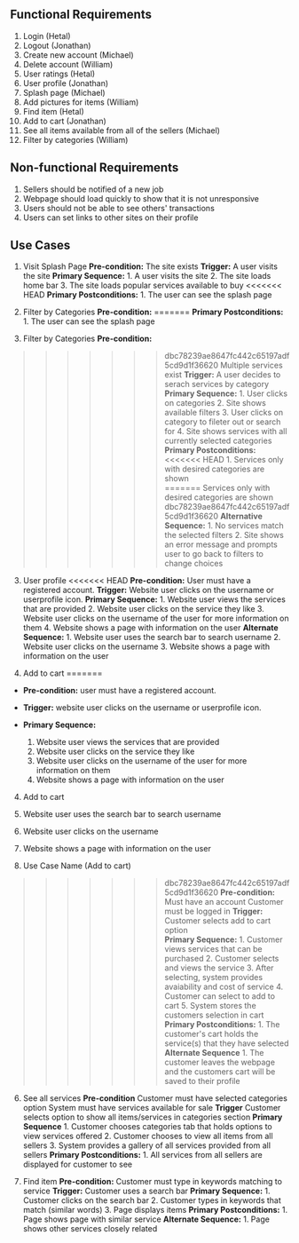 ## Functional Requirements

1. Login (Hetal)
2. Logout (Jonathan)
3. Create new account (Michael)
4. Delete account (William)
5. User ratings (Hetal)
6. User profile (Jonathan)
7. Splash page (Michael)
8. Add pictures for items (William)
9. Find item (Hetal)
10. Add to cart (Jonathan)
11. See all items available from all of the sellers (Michael)
12. Filter by categories (William)

## Non-functional Requirements

1. Sellers should be notified of a new job
2. Webpage should load quickly to show that it is not unresponsive
3. Users should not be able to see others' transactions
4. Users can set links to other sites on their profile

## Use Cases

1. Visit Splash Page
	**Pre-condition:**
	  The site exists
	**Trigger:**
	  A user visits the site
	**Primary Sequence:**
  		1. A user visits the site
  		2. The site loads home bar
  		3. The site loads popular services available to buy
<<<<<<< HEAD
	**Primary Postconditions:**
		1. The user can see the splash page 

2. Filter by Categories
	**Pre-condition:**
=======
	**Primary Postconditions:** 
		1. The user can see the splash page 

2. Filter by Categories
	**Pre-condition:** 
>>>>>>> dbc78239ae8647fc442c65197adf5cd9d1f36620
	  Multiple services exist
	**Trigger:**
	  A user decides to serach services by category
	**Primary Sequence:**
  		1. User clicks on categories
  		2. Site shows available filters
  		3. User clicks on category to fileter out or search for
  		4. Site shows services with all currently selected categories
	**Primary Postconditions:**
<<<<<<< HEAD
		1. Services only with desired categories are shown   
=======
	  Services only with desired categories are shown   
>>>>>>> dbc78239ae8647fc442c65197adf5cd9d1f36620
	**Alternative Sequence:**
 		1. No services match the selected filters
  		2. Site shows an error message and prompts user to go back to filters to change choices

3. User profile
<<<<<<< HEAD
	**Pre-condition:**
	  User must have a registered account.
	**Trigger:**
	  Website user clicks on the username or userprofile icon. 
	**Primary Sequence:**
  		1. Website user views the services that are provided
  		2. Website user clicks on the service they like
  		3. Website user clicks on the username of the user for more information on them
  		4. Website shows a page with information on the user
	**Alternate Sequence:**
  		1. Website user uses the search bar to search username
  		2. Website user clicks on the username
  		3. Website shows a page with information on the user

4. Add to cart
=======
- **Pre-condition:** user must have a registered account.

- **Trigger:** website user clicks on the username or userprofile icon. 

- **Primary Sequence:**
  
  1. Website user views the services that are provided
  2. Website user clicks on the service they like
  3. Website user clicks on the username of the user for more information on them
  4. Website shows a page with information on the user
   
4. Add to cart
  1. Website user uses the search bar to search username
  2. Website user clicks on the username
  3. Website shows a page with information on the user

5. Use Case Name (Add to cart)
>>>>>>> dbc78239ae8647fc442c65197adf5cd9d1f36620
	**Pre-condition:** 
	   Must have an account
	   Customer must be logged in
	**Trigger:**
	   Customer selects add to cart option   
        **Primary Sequence:**
		1. Customer views services that can be purchased
		2. Customer selects and views the service 
		3. After selecting, system provides avaiability and cost of service
		4. Customer can select to add to cart 
		5. System stores the customers selection in cart
	**Primary Postconditions:**
		1. The customer's cart holds the service(s) that they have selected
	**Alternate Sequence**
		1. The customer leaves the webpage and the customers cart will be saved to their profile
6. See all services
	**Pre-condition**
	    Customer must have selected categories option
	    System must have services available for sale
	**Trigger**
	   Customer selects option to show all items/services in categories section
	**Primary Sequence**
		1. Customer chooses categories tab that holds options to view services offered
		2. Customer chooses to view all items from all sellers
		3. System provides a gallery of all services provided from all sellers 
	**Primary Postconditions:**
		1. All services from all sellers are displayed for customer to see
	    
7. Find item
        **Pre-condition:**
          Customer must type in keywords matching to service
        **Trigger:**
          Customer uses a search bar
        **Primary Sequence:**
                1. Customer clicks on the search bar
                2. Customer types in keywords that match (similar words)
                3. Page displays items
        **Primary Postconditions:**
                1. Page shows page with similar service
        **Alternate Sequence:**
                1. Page shows other services closely related

